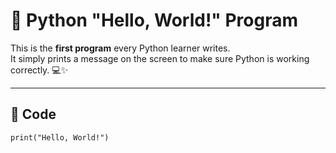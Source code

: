 # 🐍 Python "Hello, World!" Program

This is the **first program** every Python learner writes.  
It simply prints a message on the screen to make sure Python is working correctly. 💻✨

---

## 🧩 Code
```
print("Hello, World!")
```
